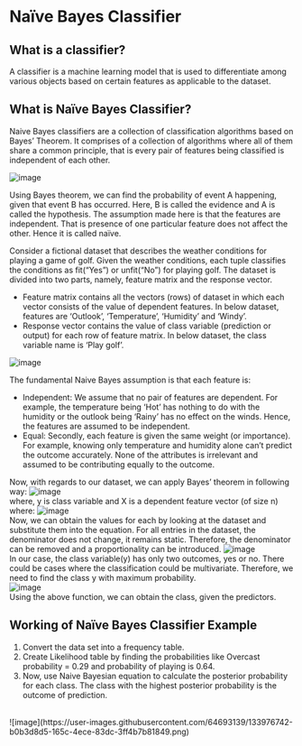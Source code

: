 <h1> Naïve Bayes Classifier </h1>

<h2>What is a classifier? </h2>
A classifier is a machine learning model that is used to differentiate among various objects based on certain features as applicable to the dataset.

<h2>What is Naïve Bayes Classifier? </h2>
Naive Bayes classifiers are a collection of classification algorithms based on Bayes’ Theorem. It comprises of a collection of algorithms where all of them share a common principle, that is every pair of features being classified is independent of each other.

![image](https://user-images.githubusercontent.com/64693139/133974884-5f8c0586-6473-456d-af33-ebc90b61e8d0.png)

Using Bayes theorem, we can find the probability of event A happening, given that event B has occurred. Here, B is called the evidence and A is called the hypothesis. The assumption made here is that the features are independent. That is presence of one particular feature does not affect the other. Hence it is called naïve.

Consider a fictional dataset that describes the weather conditions for playing a game of golf. Given the weather conditions, each tuple classifies the conditions as fit(“Yes”) or unfit(“No”) for playing golf.
The dataset is divided into two parts, namely, feature matrix and the response vector.

<ul>
  <li>Feature matrix contains all the vectors (rows) of dataset in which each vector consists of the value of dependent features. In below dataset, features are ‘Outlook’, ‘Temperature’, ‘Humidity’ and ‘Windy’.</li>
  <li>Response vector contains the value of class variable (prediction or output) for each row of feature matrix. In below dataset, the class variable name is ‘Play golf’. </li>
</ul>

![image](https://user-images.githubusercontent.com/64693139/133975332-157448ba-418b-478e-bb3c-ee6ea0afdb52.png)

The fundamental Naive Bayes assumption is that each feature is:
<ul>
<li>Independent: We assume that no pair of features are dependent. For example, the temperature being ‘Hot’ has nothing to do with the humidity or the outlook being ‘Rainy’ has no effect on the winds. Hence, the features are assumed to be independent.</li>
<li>Equal: Secondly, each feature is given the same weight (or importance). For example, knowing only temperature and humidity alone can’t predict the outcome accurately. None of the attributes is irrelevant and assumed to be contributing equally to the outcome.</li>
</ul>

Now, with regards to our dataset, we can apply Bayes’ theorem in following way:
![image](https://user-images.githubusercontent.com/64693139/133975680-446c7550-5ac8-45b6-b62f-251bdaabcfb2.png) <br>
where, y is class variable and X is a dependent feature vector (of size n) where:
![image](https://user-images.githubusercontent.com/64693139/133975709-c47fafe1-05e1-413b-b3e5-d2d009f93457.png) <br>
Now, we can obtain the values for each by looking at the dataset and substitute them into the equation. For all entries in the dataset, the denominator does not change, it remains static. Therefore, the denominator can be removed and a proportionality can be introduced.
![image](https://user-images.githubusercontent.com/64693139/133975745-be97d4d8-358c-4c63-9d42-db025701a77c.png) <br>
In our case, the class variable(y) has only two outcomes, yes or no. There could be cases where the classification could be multivariate. Therefore, we need to find the class y with maximum probability. <br>
![image](https://user-images.githubusercontent.com/64693139/133975764-b9d406f8-4cf4-4185-b698-d9f7ff73ff0e.png) <br>
Using the above function, we can obtain the class, given the predictors.
<h2> Working of Naïve Bayes Classifier Example </h2>
<ol>
  <li>Convert the data set into a frequency table.</li>
  <li>Create Likelihood table by finding the probabilities like Overcast probability = 0.29 and probability of playing is 0.64.</li>
  <li>Now, use Naive Bayesian equation to calculate the posterior probability for each class. The class with the highest posterior probability is the outcome of prediction.</li>
</ol>
<br>
  ![image](https://user-images.githubusercontent.com/64693139/133976742-b0b3d8d5-165c-4ece-83dc-3ff4b7b81849.png)

  
